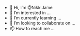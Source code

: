 - 👋 Hi, I’m @NikkiJame
- 👀 I’m interested in ...
- 🌱 I’m currently learning ...
- 💞️ I’m looking to collaborate on ...
- 📫 How to reach me ...

<!---
NikkiJame/NikkiJame is a ✨ special ✨ repository because its `README.md` (this file) appears on your GitHub profile.
You can click the Preview link to take a look at your changes.
--->
